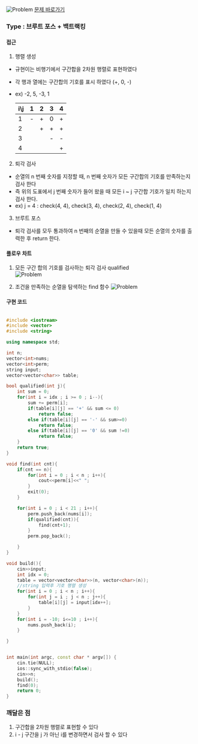 ![Problem](https://raw.githubusercontent.com/seongjinkime/problem-solving/master/images/1248.png)
[문제 바로가기](https://www.acmicpc.net/problem/1248)
### Type : 브루트 포스 + 백트랙킹

#### 접근
1. 행렬 생성
  * 규현이는 비행기에서 구간합을 2차원 행렬로 표현하였다  
  * 각 행과 열에는 구간합의 기호를 표시 하였다 (+, 0, -)
  * ex) -2, 5, -3, 1

      |i\j|1|2|3|4|
      |------|---|---|---|---|
      |1|-|+|0|+|
      |2| |+|+|+|
      |3| | |-|-|
      |4| | | |+|

2. 퇴각 검사  
  * 순열의 n 번째 숫자를 지정할 때, n 번째 숫자가 모든 구간합의 기호를 만족하는지 검사 한다  
  * 즉 위의 도표에서 j 번째 숫자가 들어 왔을 때 모든 i ~ j 구간합 기호가 일치 하는지 검사 한다.
  * ex) j = 4 : check(4, 4), check(3, 4), check(2, 4), check(1, 4)

3. 브루트 포스
  * 퇴각 검사를 모두 통과하여 n 번째의 순열을 만들 수 있을때 모든 순열의 숫자를 출력한 후 return 한다.  

#### 플로우 차트  
1. 모든 구간 합의 기호를 검사하는 퇴각 검사 qualified  
![Problem](https://raw.githubusercontent.com/seongjinkime/problem-solving/master/images/1248_qualified.png)

2. 조건을 만족하는 순열을 탐색하는 find 함수
![Problem](https://raw.githubusercontent.com/seongjinkime/problem-solving/master/images/1248_find.png)

#### 구현 코드



```cpp

#include <iostream>
#include <vector>
#include <string>

using namespace std;

int n;
vector<int>nums;
vector<int>perm;
string input;
vector<vector<char>> table;

bool qualified(int j){
    int sum = 0;
    for(int i = idx ; i >= 0 ; i--){
        sum += perm[i];
        if(table[i][j] == '+' && sum <= 0)
            return false;
        else if(table[i][j] == '-' && sum>=0)
            return false;
        else if(table[i][j] == '0' && sum !=0)
            return false;
    }
    return true;
}

void find(int cnt){
    if(cnt == n){
        for(int i = 0 ; i < n ; i++){
            cout<<perm[i]<<" ";
        }
        exit(0);
    }

    for(int i = 0 ; i < 21 ; i++){
        perm.push_back(nums[i]);
        if(qualified(cnt)){
            find(cnt+1);
        }
        perm.pop_back();

    }
}

void build(){
    cin>>input;
    int idx = 0;
    table = vector<vector<char>>(n, vector<char>(n));
    //string 입력후 기호 행렬 생성
    for(int i = 0 ; i < n ; i++){
        for(int j = i ; j < n ; j++){
            table[i][j] = input[idx++];
        }
    }
    for(int i = -10; i<=10 ; i++){
        nums.push_back(i);
    }

}


int main(int argc, const char * argv[]) {
    cin.tie(NULL);
    ios::sync_with_stdio(false);
    cin>>n;
    build();
    find(0);
    return 0;
}


```

### 깨달은 점
1. 구간합을 2차원 행렬로 표현할 수 있다
2. i - j 구간을 j 가 아닌 i를 변경하면서 검사 할 수 있다  
